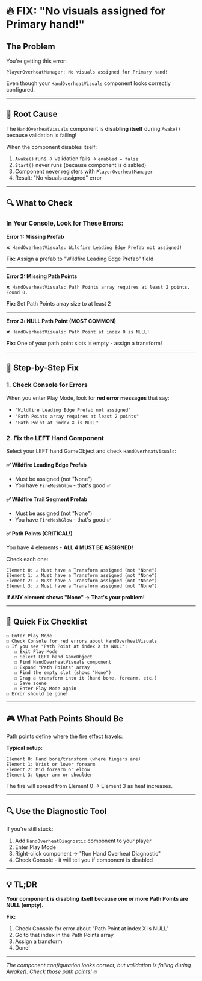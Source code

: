# 🔥 FIX: "No visuals assigned for Primary hand!"

## The Problem

You're getting this error:
```
PlayerOverheatManager: No visuals assigned for Primary hand!
```

Even though your `HandOverheatVisuals` component looks correctly configured.

---

## 🎯 Root Cause

The `HandOverheatVisuals` component is **disabling itself** during `Awake()` because validation is failing!

When the component disables itself:
1. `Awake()` runs → validation fails → `enabled = false`
2. `Start()` never runs (because component is disabled)
3. Component never registers with `PlayerOverheatManager`
4. Result: "No visuals assigned" error

---

## 🔍 What to Check

### In Your Console, Look for These Errors:

**Error 1: Missing Prefab**
```
❌ HandOverheatVisuals: Wildfire Leading Edge Prefab not assigned!
```
**Fix:** Assign a prefab to "Wildfire Leading Edge Prefab" field

---

**Error 2: Missing Path Points**
```
❌ HandOverheatVisuals: Path Points array requires at least 2 points. Found 0.
```
**Fix:** Set Path Points array size to at least 2

---

**Error 3: NULL Path Point (MOST COMMON)**
```
❌ HandOverheatVisuals: Path Point at index 0 is NULL!
```
**Fix:** One of your path point slots is empty - assign a transform!

---

## 🔧 Step-by-Step Fix

### 1. Check Console for Errors

When you enter Play Mode, look for **red error messages** that say:
- `"Wildfire Leading Edge Prefab not assigned"`
- `"Path Points array requires at least 2 points"`
- `"Path Point at index X is NULL"`

### 2. Fix the LEFT Hand Component

Select your LEFT hand GameObject and check `HandOverheatVisuals`:

#### ✅ Wildfire Leading Edge Prefab
- Must be assigned (not "None")
- You have `FireMeshGlow` - that's good ✅

#### ✅ Wildfire Trail Segment Prefab
- Must be assigned (not "None")
- You have `FireMeshGlow` - that's good ✅

#### ✅ Path Points (CRITICAL!)
You have 4 elements - **ALL 4 MUST BE ASSIGNED!**

Check each one:
```
Element 0: ⚠️ Must have a Transform assigned (not "None")
Element 1: ⚠️ Must have a Transform assigned (not "None")
Element 2: ⚠️ Must have a Transform assigned (not "None")
Element 3: ⚠️ Must have a Transform assigned (not "None")
```

**If ANY element shows "None" → That's your problem!**

---

## 🎯 Quick Fix Checklist

```
☐ Enter Play Mode
☐ Check Console for red errors about HandOverheatVisuals
☐ If you see "Path Point at index X is NULL":
   ☐ Exit Play Mode
   ☐ Select LEFT hand GameObject
   ☐ Find HandOverheatVisuals component
   ☐ Expand "Path Points" array
   ☐ Find the empty slot (shows "None")
   ☐ Drag a transform into it (hand bone, forearm, etc.)
   ☐ Save scene
   ☐ Enter Play Mode again
☐ Error should be gone!
```

---

## 🎮 What Path Points Should Be

Path points define where the fire effect travels:

**Typical setup:**
```
Element 0: Hand bone/transform (where fingers are)
Element 1: Wrist or lower forearm
Element 2: Mid forearm or elbow
Element 3: Upper arm or shoulder
```

The fire will spread from Element 0 → Element 3 as heat increases.

---

## 🔍 Use the Diagnostic Tool

If you're still stuck:

1. Add `HandOverheatDiagnostic` component to your player
2. Enter Play Mode
3. Right-click component → "Run Hand Overheat Diagnostic"
4. Check Console - it will tell you if component is disabled

---

## 💡 TL;DR

**Your component is disabling itself because one or more Path Points are NULL (empty).**

**Fix:**
1. Check Console for error about "Path Point at index X is NULL"
2. Go to that index in the Path Points array
3. Assign a transform
4. Done!

---

*The component configuration looks correct, but validation is failing during Awake(). Check those path points!* 🔥
